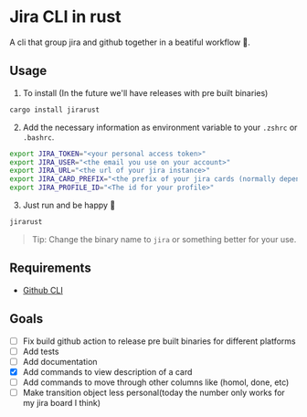# Jira CLI in rust

A cli that group jira and github together in a beatiful workflow 🦄.

## Usage

1. To install (In the future we'll have releases with pre built binaries)

```sh
cargo install jirarust
```

2. Add the necessary information as environment variable to your `.zshrc` or `.bashrc`.

```sh
export JIRA_TOKEN="<your personal access token>"
export JIRA_USER="<the email you use on your account>"
export JIRA_URL="<the url of your jira instance>"
export JIRA_CARD_PREFIX="<the prefix of your jira cards (normally depend on your board like TEC-xxx)>"
export JIRA_PROFILE_ID="<The id for your profile>"
```

3. Just run and be happy 🎉

```sh
jirarust
```

> Tip: Change the binary name to `jira` or something better for your use.

## Requirements

- [Github CLI](https://cli.github.com/)

## Goals

- [ ] Fix build github action to release pre built binaries for different platforms
- [ ] Add tests
- [ ] Add documentation
- [X] Add commands to view description of a card
- [ ] Add commands to move through other columns like (homol, done, etc)
- [ ] Make transition object less personal(today the number only works for my jira board I think)
